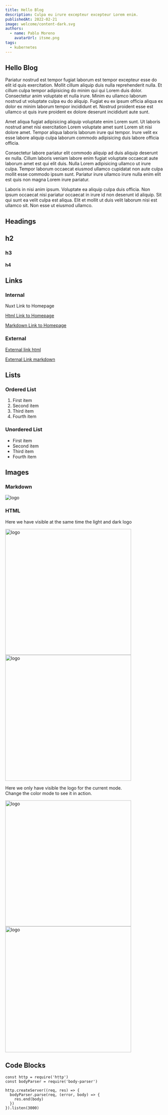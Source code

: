 ```yaml
---
title: Hello Blog
description: Culpa eu irure excepteur excepteur Lorem enim.
publishedAt: 2022-02-21
image: welcome/content-dark.svg
authors:
  - name: Pablo Moreno
    avatarUrl: itsme.png
tags:
  - kubernetes
---
```


## Hello Blog

Pariatur nostrud est tempor fugiat laborum est tempor excepteur esse do elit id quis exercitation. Mollit cillum aliquip duis nulla reprehenderit nulla. Et cillum culpa tempor adipisicing do minim qui qui Lorem duis dolor. Consectetur anim voluptate et nulla irure. Minim eu ullamco laborum nostrud ut voluptate culpa eu do aliquip. Fugiat eu ex ipsum officia aliqua ex dolor ex minim laborum tempor incididunt et. Nostrud proident esse est ullamco ut quis irure proident ex dolore deserunt incididunt aute sunt.

Amet aliqua fugiat adipisicing aliquip voluptate enim Lorem sunt. Ut laboris nostrud amet nisi exercitation Lorem voluptate amet sunt Lorem sit nisi dolore amet. Tempor aliqua laboris laborum irure qui tempor. Irure velit ex esse labore aliquip culpa laborum commodo adipisicing duis labore officia officia.

Consectetur labore pariatur elit commodo aliquip ad duis aliquip deserunt ex nulla. Cillum laboris veniam labore enim fugiat voluptate occaecat aute laborum amet est qui elit duis. Nulla Lorem adipisicing ullamco ut irure culpa. Tempor laborum occaecat eiusmod ullamco cupidatat non aute culpa mollit esse commodo ipsum sunt. Pariatur irure ullamco irure nulla enim elit est quis non magna Lorem irure pariatur.

Laboris in nisi anim ipsum. Voluptate ea aliquip culpa duis officia. Non ipsum occaecat nisi pariatur occaecat in irure id non deserunt id aliquip. Sit qui sunt ea velit culpa est aliqua. Elit et mollit ut duis velit laborum nisi est ullamco sit. Non esse ut eiusmod ullamco.


## Headings 

## h2
### h3
#### h4

## Links

### Internal

<nuxt-link to="/">Nuxt Link to Homepage</nuxt-link>

<a href="/">Html Link to Homepage</a>

[Markdown Link to Homepage](/)

### External 

<a href="https://nuxtjs.blog">External link html</a>

[External Link markdown](https://nuxtjs.blog)

## Lists

### Ordered List

1. First item
2. Second item
3. Third item
4. Fourth item

### Unordered List

- First item
- Second item
- Third item
- Fourth item

## Images

### Markdown

![logo](/icon.png)

### HTML

Here we have visible at the same time the light and dark logo

<img src="/logo-light.svg" width="400" alt="logo">
<img src="/logo-dark.svg" width="400" alt="logo">

Here we only have visible the logo for the current mode.  
Change the color mode to see it in action.

<img src="/logo-light.svg" width="400"  alt="logo" class="light-img">
<img src="/logo-dark.svg" width="400"  alt="logo" class="dark-img">

## Code Blocks

```js{1,3-5}[server.js]
const http = require('http')
const bodyParser = require('body-parser')

http.createServer((req, res) => {
  bodyParser.parse(req, (error, body) => {
    res.end(body)
  })
}).listen(3000)
```